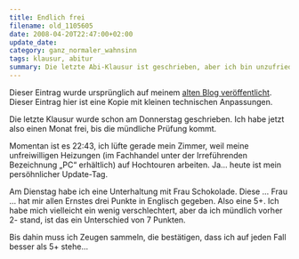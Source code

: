 ```yaml
---
title: Endlich frei
filename: old_1105605
date: 2008-04-20T22:47:00+02:00
update_date:
category: ganz_normaler_wahnsinn
tags: klausur, abitur
summary: Die letzte Abi-Klausur ist geschrieben, aber ich bin unzufrieden mit meiner mündlichen Englischnote.
---
```

Dieser Eintrag wurde ursprünglich auf meinem [alten Blog veröffentlicht](https://stu.blogger.de/stories/1105605/). Dieser Eintrag hier ist eine Kopie mit kleinen technischen Anpassungen.

Die letzte Klausur wurde schon am Donnerstag geschrieben. Ich habe jetzt also einen Monat frei, bis die mündliche Prüfung kommt.

Momentan ist es 22:43, ich lüfte gerade mein Zimmer, weil meine unfreiwilligen Heizungen (im Fachhandel unter der Irreführenden Bezeichnung „PC“ erhältlich) auf Hochtouren arbeiten. Ja… heute ist mein persöhnlicher Update-Tag.

Am Dienstag habe ich eine Unterhaltung mit Frau Schokolade. Diese … Frau … hat mir allen Ernstes drei Punkte in Englisch gegeben. Also eine 5+. Ich habe mich vielleicht ein wenig verschlechtert, aber da ich mündlich vorher 2- stand, ist das ein Unterschied von 7 Punkten.

Bis dahin muss ich Zeugen sammeln, die bestätigen, dass ich auf jeden Fall besser als 5+ stehe…
